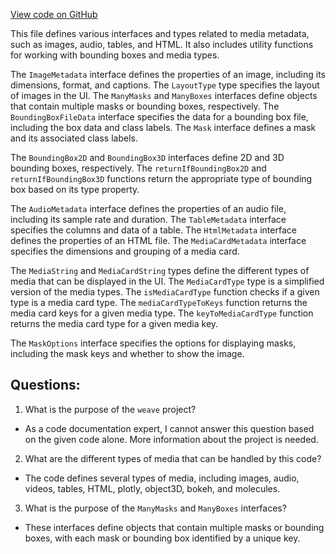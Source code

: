 [View code on GitHub](https://github.com/wandb/weave/weave-js/src/common/types/media.ts)

This file defines various interfaces and types related to media metadata, such as images, audio, tables, and HTML. It also includes utility functions for working with bounding boxes and media types.

The `ImageMetadata` interface defines the properties of an image, including its dimensions, format, and captions. The `LayoutType` type specifies the layout of images in the UI. The `ManyMasks` and `ManyBoxes` interfaces define objects that contain multiple masks or bounding boxes, respectively. The `BoundingBoxFileData` interface specifies the data for a bounding box file, including the box data and class labels. The `Mask` interface defines a mask and its associated class labels.

The `BoundingBox2D` and `BoundingBox3D` interfaces define 2D and 3D bounding boxes, respectively. The `returnIfBoundingBox2D` and `returnIfBoundingBox3D` functions return the appropriate type of bounding box based on its type property.

The `AudioMetadata` interface defines the properties of an audio file, including its sample rate and duration. The `TableMetadata` interface specifies the columns and data of a table. The `HtmlMetadata` interface defines the properties of an HTML file. The `MediaCardMetadata` interface specifies the dimensions and grouping of a media card.

The `MediaString` and `MediaCardString` types define the different types of media that can be displayed in the UI. The `MediaCardType` type is a simplified version of the media types. The `isMediaCardType` function checks if a given type is a media card type. The `mediaCardTypeToKeys` function returns the media card keys for a given media type. The `keyToMediaCardType` function returns the media card type for a given media key.

The `MaskOptions` interface specifies the options for displaying masks, including the mask keys and whether to show the image.
## Questions: 
 1. What is the purpose of the `weave` project?
- As a code documentation expert, I cannot answer this question based on the given code alone. More information about the project is needed.

2. What are the different types of media that can be handled by this code?
- The code defines several types of media, including images, audio, videos, tables, HTML, plotly, object3D, bokeh, and molecules.

3. What is the purpose of the `ManyMasks` and `ManyBoxes` interfaces?
- These interfaces define objects that contain multiple masks or bounding boxes, with each mask or bounding box identified by a unique key.
